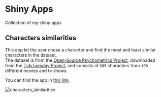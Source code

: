 # Shiny Apps
Collection of my shiny apps

## Characters similarities

This app let the user chose a character and find the most and least similar characters in the dataset.  
The dataset is from the [Open-Source Psychometrics Project](https://openpsychometrics.org/tests/characters/), downloaded from the  [TidyTuesday Project](https://github.com/rfordatascience/tidytuesday/tree/master/data/2022/2022-08-16), and consists of `889` characters from `100` different movies and tv shows.

You can find the app in [this link](https://matias-taron.shinyapps.io/characters_similarities/).

![characters_similarities]("characters_similarities/screenshot.png")
